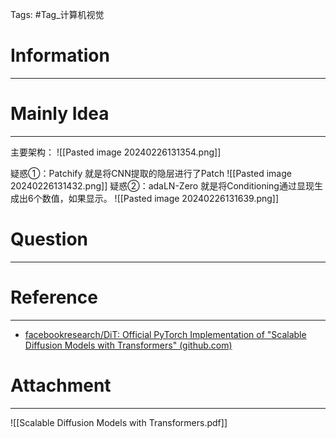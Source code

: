 Tags: #Tag_计算机视觉 
# Information
---


# Mainly Idea
---
主要架构：
![[Pasted image 20240226131354.png]]

疑惑①：Patchify
就是将CNN提取的隐层进行了Patch
![[Pasted image 20240226131432.png]]
疑惑②：adaLN-Zero
就是将Conditioning通过显现生成出6个数值，如果显示。
![[Pasted image 20240226131639.png]]


# Question
---


# Reference
---
- [facebookresearch/DiT: Official PyTorch Implementation of "Scalable Diffusion Models with Transformers" (github.com)](https://github.com/facebookresearch/DiT/tree/main)

# Attachment
---
![[Scalable Diffusion Models with Transformers.pdf]]